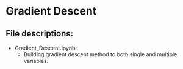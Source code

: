 # Gradient Descent

## File descriptions:

- Gradient_Descent.ipynb:
  - Building gradient descent method to both single and multiple variables.
